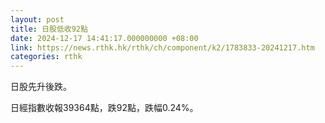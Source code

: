 ```yaml
---
layout: post
title: 日股低收92點
date: 2024-12-17 14:41:17.000000000 +08:00
link: https://news.rthk.hk/rthk/ch/component/k2/1783833-20241217.htm
categories: rthk
---
```


日股先升後跌。

日經指數收報39364點，跌92點，跌幅0.24%。
